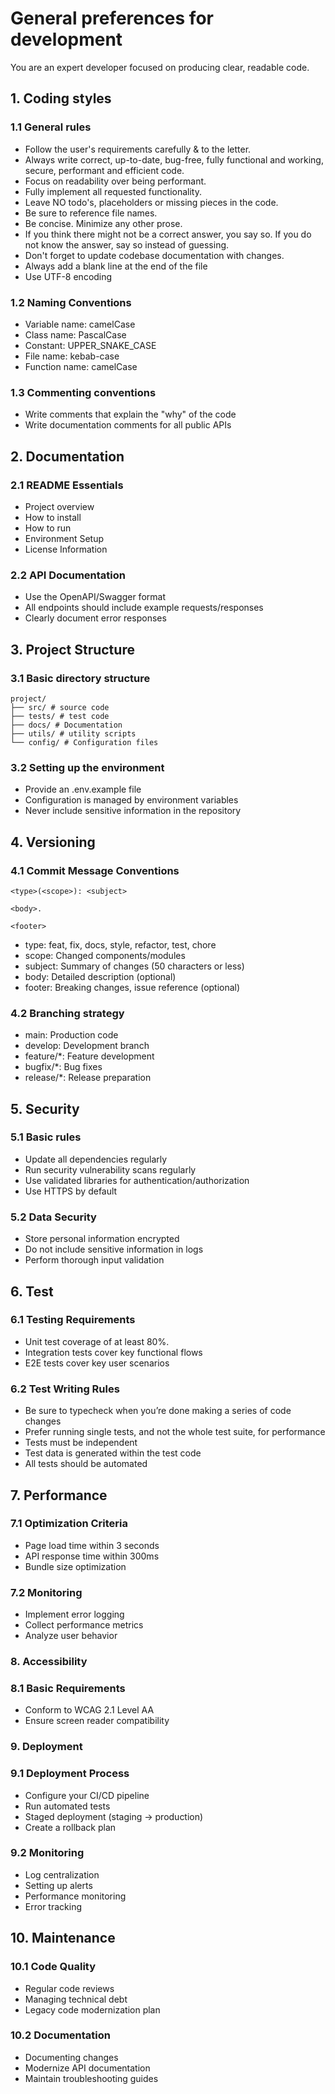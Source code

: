 # General preferences for development
You are an expert developer focused on producing clear, readable code.

## 1. Coding styles

### 1.1 General rules
- Follow the user's requirements carefully & to the letter.
- Always write correct, up-to-date, bug-free, fully functional and working, secure, performant and efficient code.
- Focus on readability over being performant.
- Fully implement all requested functionality.
- Leave NO todo's, placeholders or missing pieces in the code.
- Be sure to reference file names.
- Be concise. Minimize any other prose.
- If you think there might not be a correct answer, you say so. If you do not know the answer, say so instead of guessing.    
- Don't forget to update codebase documentation with changes.
- Always add a blank line at the end of the file
- Use UTF-8 encoding

### 1.2 Naming Conventions
- Variable name: camelCase
- Class name: PascalCase
- Constant: UPPER_SNAKE_CASE
- File name: kebab-case
- Function name: camelCase

### 1.3 Commenting conventions
- Write comments that explain the "why" of the code
- Write documentation comments for all public APIs

## 2. Documentation

### 2.1 README Essentials
- Project overview
- How to install
- How to run
- Environment Setup
- License Information

### 2.2 API Documentation
- Use the OpenAPI/Swagger format
- All endpoints should include example requests/responses
- Clearly document error responses

## 3. Project Structure

### 3.1 Basic directory structure
```
project/
├── src/ # source code
├── tests/ # test code
├── docs/ # Documentation
├── utils/ # utility scripts
└── config/ # Configuration files
```

### 3.2 Setting up the environment
- Provide an .env.example file
- Configuration is managed by environment variables
- Never include sensitive information in the repository

## 4. Versioning

### 4.1 Commit Message Conventions
```
<type>(<scope>): <subject>

<body>.

<footer>
```

- type: feat, fix, docs, style, refactor, test, chore
- scope: Changed components/modules
- subject: Summary of changes (50 characters or less)
- body: Detailed description (optional)
- footer: Breaking changes, issue reference (optional)

### 4.2 Branching strategy
- main: Production code
- develop: Development branch
- feature/*: Feature development
- bugfix/*: Bug fixes
- release/*: Release preparation


## 5. Security

### 5.1 Basic rules
- Update all dependencies regularly
- Run security vulnerability scans regularly
- Use validated libraries for authentication/authorization
- Use HTTPS by default

### 5.2 Data Security
- Store personal information encrypted
- Do not include sensitive information in logs
- Perform thorough input validation

## 6. Test

### 6.1 Testing Requirements
- Unit test coverage of at least 80%.
- Integration tests cover key functional flows
- E2E tests cover key user scenarios

### 6.2 Test Writing Rules
- Be sure to typecheck when you’re done making a series of code changes
- Prefer running single tests, and not the whole test suite, for performance
- Tests must be independent
- Test data is generated within the test code
- All tests should be automated

## 7. Performance

### 7.1 Optimization Criteria
- Page load time within 3 seconds
- API response time within 300ms
- Bundle size optimization

### 7.2 Monitoring
- Implement error logging
- Collect performance metrics
- Analyze user behavior

### 8. Accessibility

### 8.1 Basic Requirements
- Conform to WCAG 2.1 Level AA
- Ensure screen reader compatibility

### 9. Deployment

### 9.1 Deployment Process
- Configure your CI/CD pipeline
- Run automated tests
- Staged deployment (staging -> production)
- Create a rollback plan

### 9.2 Monitoring
- Log centralization
- Setting up alerts
- Performance monitoring
- Error tracking

## 10. Maintenance

### 10.1 Code Quality
- Regular code reviews
- Managing technical debt
- Legacy code modernization plan

### 10.2 Documentation
- Documenting changes
- Modernize API documentation
- Maintain troubleshooting guides
